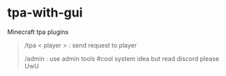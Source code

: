 # tpa-with-gui
Minecraft tpa plugins

>/tpa < player >        : send request to player
>
>/admin                 : use admin tools
#cool system idea but read discord please UwU
